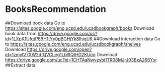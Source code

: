 # BooksRecommendation

##Download book data
Go to https://sites.google.com/eng.ucsd.edu/ucsdbookgraph/books
Download book data from https://drive.google.com/uc?id=1LXpK1UfqtP89H1tYy0pBGHjYk8IhigUK
##Download interaction data
Go to https://sites.google.com/eng.ucsd.edu/ucsdbookgraph/shelves
Download https://drive.google.com/open?id=1zmylV7XW2dfQVCLeg1LbllfQtHD2KUon
Download https://drive.google.com/uc?id=1CHTAaNwyzvbi1TR08MJrJ03BxA266Yxr
##Extract data
